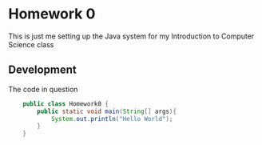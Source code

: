 # Homework 0

This is just me setting up the Java system for my Introduction to Computer Science class


## Development

The code in question

```java
    public class Homework0 {
        public static void main(String[] args){
            System.out.println("Hello World");
        }
    }
```

